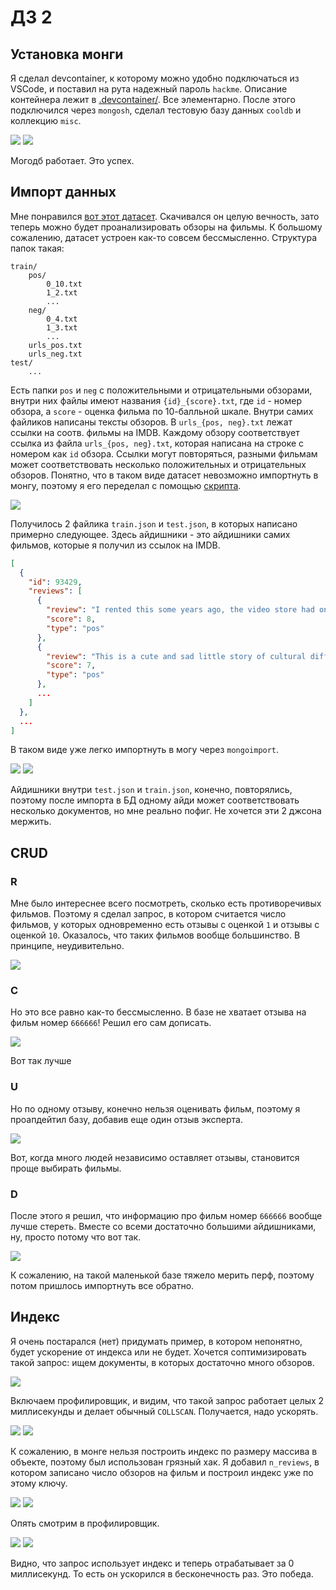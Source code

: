 # ДЗ 2

## Установка монги

Я сделал devcontainer, к которому можно удобно подключаться из VSCode, и поставил на рута надежный
пароль `hackme`. Описание контейнера лежит в [.devcontainer/](.devcontainer). Все элементарно.
После этого подключился через `mongosh`, сделал тестовую базу данных `cooldb` и коллекцию `misc`.

![](img/1.jpg) ![](img/2.jpg)

Могодб работает. Это успех.

## Импорт данных

Мне понравился [вот этот датасет](http://ai.stanford.edu/~amaas/data/sentiment/). Скачивался он
целую вечность, зато теперь можно будет проанализировать обзоры на фильмы. К большому сожалению,
датасет устроен как-то совсем бессмысленно. Структура папок такая:
```
train/
    pos/
        0_10.txt
        1_2.txt
        ...
    neg/
        0_4.txt
        1_3.txt
        ...
    urls_pos.txt
    urls_neg.txt
test/
    ...
```
Есть папки `pos` и `neg` с положительными и отрицательными обзорами, внутри них файлы имеют названия
`{id}_{score}.txt`, где `id` - номер обзора, а `score` - оценка фильма по 10-балльной шкале. Внутри
самих файликов написаны тексты обзоров. В `urls_{pos, neg}.txt` лежат ссылки на соотв. фильмы на
IMDB. Каждому обзору соответствует ссылка из файла `urls_{pos, neg}.txt`, которая написана на
строке с номером как `id` обзора. Ссылки могут повторяться, разными фильмам может соответствовать
несколько положительных и отрицательных обзоров. Понятно, что в таком виде датасет невозможно
импортнуть в монгу, поэтому я его переделал с помощью [скрипта](convert_imdb.py).

![](img/3.jpg)

Получилось 2 файлика `train.json` и `test.json`, в которых написано примерно следующее. Здесь
айдишники - это айдишники самих фильмов, которые я получил из ссылок на IMDB.

```json
[
  {
    "id": 93429,
    "reviews": [
      {
        "review": "I rented this some years ago, the video store had only VHS at the time. Straight to video was hitting it's strides (you know, where the box covers use the same font and color schemes of successful films).I didn't know what to expect other than what was printed. First thing I thought while watching was \"what the hells' wrong with the sound?\"-Obviously there was no dialogue dubbing. Words echoed, so I stopped munching on whatever I had to pay closer attention-mind you there's no Shakespeare here!,just simple talk. The story is simple enough, boy meets girl etc.. What struck me as humorous and heartfelt was, the people in the movie didn't seem like caricatures written into the story,but rather non-actors plucked temporarily from their real jobs(uniforms included). All the while, you begin to sense what the filmmaker is after,then see that there are no attempts at cheap humor(people hurting their privates,using vulgarities this couldn't have hurt the marketing. There was something honest about it. I thought if they'd have a bigger budget then it would have been better, which i'm sure they considered daily,but, they went ahead and made it. This, I felt, was what independent film-making is all about.The word \"Indy\", is thrown around as if it's a Genre..Ha!..that's funny!",
        "score": 8,
        "type": "pos"
      },
      {
        "review": "This is a cute and sad little story of cultural difference. Kyoko is a beautiful Japanese woman who has run to California to escape from a failed relationship in Japan. Ken is a Japanese American manual laborer with aspirations of rock and roll stardom but little concrete to offer a potential partner. Kyoko \"marries\" Ken in order to be able to stay permanently in the U.S., with the understanding that although they will live together until she gets a \"green card\" the marriage will be in name only. It soon develops that the parties are not on the same wavelength - or perhaps in the same \"time zone\", hence the title of the movie. As an immigration attorney I have seen such \"arrangements\" take on a life of their own, so I was pleased to see how well the filmmaker developed the dramatic possibilities of this situation.",
        "score": 7,
        "type": "pos"
      },
      ...
    ]
  },
  ...
]
```

В таком виде уже легко импортнуть в могу через `mongoimport`.

![](img/4.jpg)
![](img/5.jpg)

Айдишники внутри `test.json` и `train.json`, конечно, повторялись, поэтому после импорта в БД одному
айди может соответствовать несколько документов, но мне реально пофиг. Не хочется эти 2 джсона
мержить.

## CRUD

### R

Мне было интереснее всего посмотреть, сколько есть противоречивых фильмов. Поэтому я сделал
запрос, в котором считается число фильмов, у которых одновременно есть отзывы с оценкой `1` и
отзывы с оценкой `10`. Оказалось, что таких фильмов вообще большинство. В принципе, неудивительно.

![](img/6.jpg)

### C

Но это все равно как-то бессмысленно. В базе не хватает отзыва на фильм номер `666666`! Решил его сам
дописать.

![](img/7.jpg)

Вот так лучше

### U

Но по одному отзыву, конечно нельзя оценивать фильм, поэтому я проапдейтил базу, добавив еще
один отзыв эксперта.

![](img/8.jpg)

Вот, когда много людей независимо оставляет отзывы, становится проще выбирать фильмы.

### D

После этого я решил, что информацию про фильм номер `666666` вообще лучше стереть. Вместе со всеми
достаточно большими айдишниками, ну, просто потому что вот так.

![](img/9.jpg)

К сожалению, на такой маленькой базе тяжело мерить перф, поэтому потом пришлось импортнуть все
обратно.

## Индекс

Я очень постарался (нет) придумать пример, в котором непонятно, будет ускорение от индекса или не
будет.  Хочется соптимизировать такой запрос: ищем документы, в которых достаточно много обзоров.

![](img/10.jpg)

Включаем профилировщик, и видим, что такой запрос работает целых 2 миллисекунды и делает обычный
`COLLSCAN`.  Получается, надо ускорять.

![](img/11.jpg)
![](img/12.jpg)

К сожалению, в монге нельзя построить индекс по размеру массива в объекте, поэтому был использован
грязный хак. Я добавил `n_reviews`, в котором записано число обзоров на фильм и построил индекс
уже по этому ключу.

![](img/13.jpg)
![](img/14.jpg)

Опять смотрим в профилировщик.

![](img/16.jpg)
![](img/15.jpg)

Видно, что запрос использует индекс и теперь отрабатывает за 0 миллисекунд. То есть он ускорился
в бесконечность раз. Это победа.
